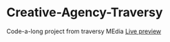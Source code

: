 # Creative-Agency-Traversy
Code-a-long project from traversy MEdia
<a href="https://borkk85.github.io/Creative-Agency-Traversy/">Live preview</a>
